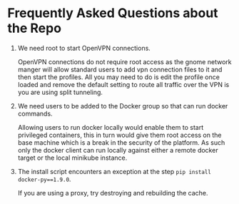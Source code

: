 # Frequently Asked Questions about the Repo



1. We need root to start OpenVPN connections.

    OpenVPN connections do not require root access as the gnome network manger will allow standard users to add vpn connection files to it and then start the profiles. All you may need to do is edit the profile once loaded and remove the default setting to route all traffic over the VPN is you are using split tunneling.


2. We need users to be added to the Docker group so that can run docker commands.

    Allowing users to run docker locally would enable them to start privileged containers, this in turn would give them root access on the base machine which is a break in the security of the platform. As such only the docker client can run locally against either a remote docker target or the local minikube instance.


3. The install script encounters an exception at the step `pip install docker-py==1.9.0`.

    If you are using a proxy, try destroying and rebuilding the cache.
